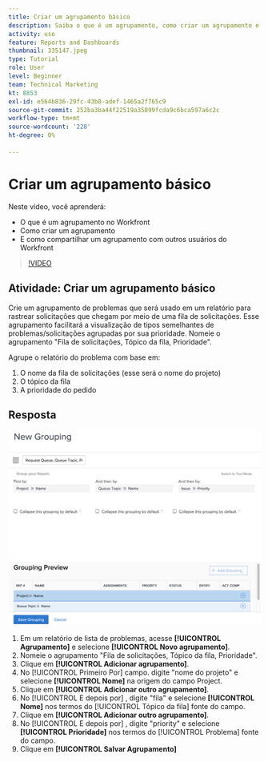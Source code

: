 ```yaml
---
title: Criar um agrupamento básico
description: Saiba o que é um agrupamento, como criar um agrupamento e como compartilhá-lo com outros usuários no Workfront.
activity: use
feature: Reports and Dashboards
thumbnail: 335147.jpeg
type: Tutorial
role: User
level: Beginner
team: Technical Marketing
kt: 8853
exl-id: e564b836-29fc-43b8-adef-1465a2f765c9
source-git-commit: 252ba3ba44f22519a35899fcda9c6bca597a6c2c
workflow-type: tm+mt
source-wordcount: '228'
ht-degree: 0%

---
```


# Criar um agrupamento básico

Neste vídeo, você aprenderá:

* O que é um agrupamento no Workfront
* Como criar um agrupamento
* E como compartilhar um agrupamento com outros usuários do Workfront

>[!VIDEO](https://video.tv.adobe.com/v/335147/?quality=12)

## Atividade: Criar um agrupamento básico

Crie um agrupamento de problemas que será usado em um relatório para rastrear solicitações que chegam por meio de uma fila de solicitações. Esse agrupamento facilitará a visualização de tipos semelhantes de problemas/solicitações agrupadas por sua prioridade. Nomeie o agrupamento &quot;Fila de solicitações, Tópico da fila, Prioridade&quot;.

Agrupe o relatório do problema com base em:

1. O nome da fila de solicitações (esse será o nome do projeto)
1. O tópico da fila
1. A prioridade do pedido

## Resposta

![Uma imagem da tela para criar um novo agrupamento](assets/grouping-exercise.png)

1. Em um relatório de lista de problemas, acesse **[!UICONTROL Agrupamento]** e selecione **[!UICONTROL Novo agrupamento]**.
1. Nomeie o agrupamento &quot;Fila de solicitações, Tópico da fila, Prioridade&quot;.
1. Clique em **[!UICONTROL Adicionar agrupamento]**.
1. No [!UICONTROL Primeiro Por] campo. digite &quot;nome do projeto&quot; e selecione **[!UICONTROL Nome]** na origem do campo Project.
1. Clique em **[!UICONTROL Adicionar outro agrupamento]**.
1. No [!UICONTROL E depois por] , digite &quot;fila&quot; e selecione **[!UICONTROL Nome]** nos termos do [!UICONTROL Tópico da fila] fonte do campo.
1. Clique em **[!UICONTROL Adicionar outro agrupamento]**.
1. No [!UICONTROL E depois por] , digite &quot;priority&quot; e selecione **[!UICONTROL Prioridade]** nos termos do [!UICONTROL Problema] fonte do campo.
1. Clique em **[!UICONTROL Salvar Agrupamento]**
